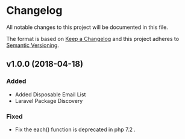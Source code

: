 # Changelog
All notable changes to this project will be documented in this file.

The format is based on [Keep a Changelog](http://keepachangelog.com/en/1.0.0/)
and this project adheres to [Semantic Versioning](http://semver.org/spec/v2.0.0.html).

## v1.0.0 (2018-04-18)

### Added
- Added Disposable Email List
- Laravel Package Discovery

### Fixed
- Fix the each() function is deprecated in php 7.2 .

